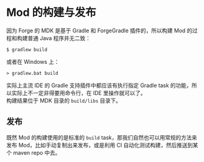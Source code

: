 # Mod 的构建与发布

因为 Forge 的 MDK 是基于 Gradle 和 ForgeGradle 插件的，所以构建 Mod 的过程和构建普通 Java 程序并无二致：

```
$ gradlew build
```

或者在 Windows 上：

```
> gradlew.bat build
```

实际上主流 IDE 的 Gradle 支持插件中都应该有执行指定 Gradle task 的功能，所以实际上不一定非得要用命令行，在 IDE 里操作就可以了。  
构建结果位于 MDK 目录的 `build/libs` 目录下。

## 发布

既然 Mod 的构建使用的是标准的 `build` task，那我们自然也可以用常规的方法来发布 Mod，比如手动复制出来发布，或是利用 CI 自动化测试构建，然后推送到某个 maven repo 中去。

